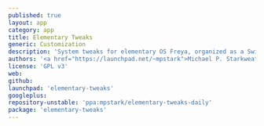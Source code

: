 ```yaml
---
published: true
layout: app
category: app
title: Elementary Tweaks
generic: Customization
description: 'System tweaks for elementary OS Freya, organized as a Switchboard plugin.'
authors: '<a href="https://launchpad.net/~mpstark">Michael P. Starkweather</a>, <a href="https://launchpad.net/~bmeznarsic">Blaž Mežnaršič</a>, <a href="https://launchpad.net/~uwes"><em>UweS</em></a>, <a href="https://launchpad.net/~chalkitisge">George Chalkitis</a>'
license: 'GPL v3'
web:
github:
launchpad: 'elementary-tweaks'
googleplus:
repository-unstable: 'ppa:mpstark/elementary-tweaks-daily'
package: 'elementary-tweaks'
---
```


